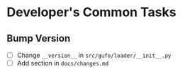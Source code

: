 # Developer's Common  Tasks

## Bump Version

* [ ] Change `__version__` in `src/gufo/loader/__init__.py`
* [ ] Add section in `docs/changes.md`
